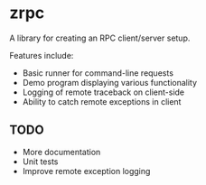 zrpc
========================
A library for creating an RPC client/server setup.

Features include:  
- Basic runner for command-line requests  
- Demo program displaying various functionality  
- Logging of remote traceback on client-side  
- Ability to catch remote exceptions in client  

TODO
------------------------
- More documentation  
- Unit tests  
- Improve remote exception logging  
